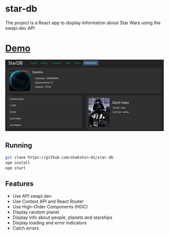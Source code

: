 # star-db

The project is a React app to display information about Star Wars using the swapi.dev API

# [Demo](star-db-shakshin.netlify.app)

![Screenshot](screenshots/stardb.png)

## Running

```bash
git clone https://github.com/shakshin-01/star-db
npm install
npm start
```

## Features

- Use API swapi.dev
- Use Context API and React Router
- Use High-Order Components (HOC)
- Display random planet
- Display info about people, planets and starships
- Display loading and error indicators
- Catch errors
